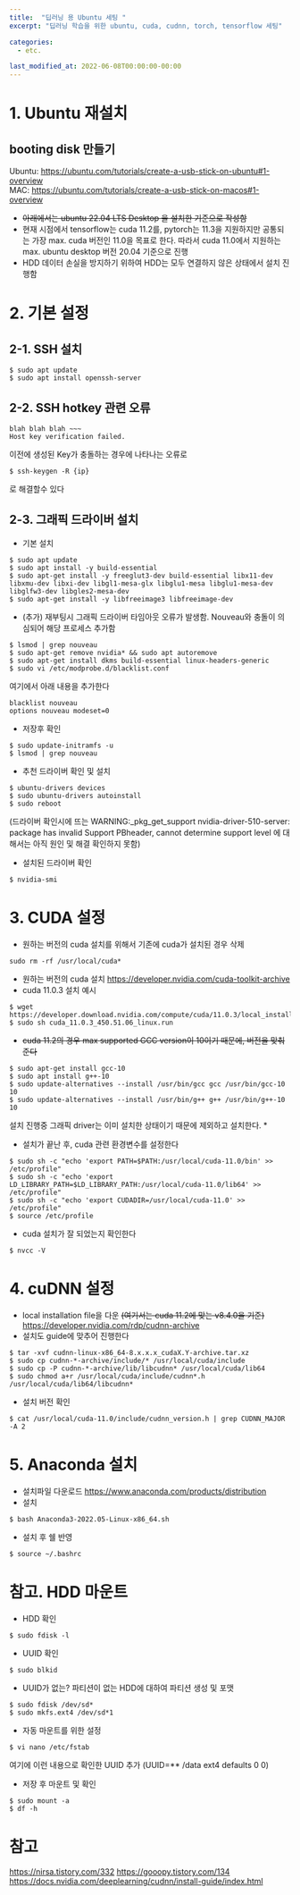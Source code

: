```yaml
---
title:  "딥러닝 용 Ubuntu 세팅 "
excerpt: "딥러닝 학습을 위한 ubuntu, cuda, cudnn, torch, tensorflow 세팅"

categories:
  - etc.

last_modified_at: 2022-06-08T00:00:00-00:00
---
```


# 1. Ubuntu 재설치
## booting disk 만들기
Ubuntu: <https://ubuntu.com/tutorials/create-a-usb-stick-on-ubuntu#1-overview>   
MAC: <https://ubuntu.com/tutorials/create-a-usb-stick-on-macos#1-overview>
* ~~아래에서는 ubuntu 22.04 LTS Desktop 을 설치한 기준으로 작성함~~
* 현재 시점에서 tensorflow는 cuda 11.2를, pytorch는 11.3을 지원하지만 공통되는 가장 max. cuda 버전인 11.0을 목표로 한다. 
따라서 cuda 11.0에서 지원하는 max. ubuntu desktop 버전 20.04 기준으로 진행
* HDD 데이터 손실을 방지하기 위하여 HDD는 모두 연결하지 않은 상태에서 설치 진행함

# 2.  기본 설정
## 2-1. SSH 설치
```shell
$ sudo apt update
$ sudo apt install openssh-server
```
## 2-2. SSH hotkey 관련 오류
```shell
blah blah blah ~~~
Host key verification failed.
```
이전에 생성된 Key가 충돌하는 경우에 나타나는 오류로
```shell
$ ssh-keygen -R {ip}
```
로 해결할수 있다

## 2-3. 그래픽 드라이버 설치
* 기본 설치 
```shell
$ sudo apt update
$ sudo apt install -y build-essential
$ sudo apt-get install -y freeglut3-dev build-essential libx11-dev libxmu-dev libxi-dev libgl1-mesa-glx libglu1-mesa libglu1-mesa-dev libglfw3-dev libgles2-mesa-dev
$ sudo apt-get install -y libfreeimage3 libfreeimage-dev
```
* (추가) 재부팅시 그래픽 드라이버 타임아웃 오류가 발생함. Nouveau와 충돌이 의심되어 해당 프로세스 추가함
```shell
$ lsmod | grep nouveau
$ sudo apt-get remove nvidia* && sudo apt autoremove
$ sudo apt-get install dkms build-essential linux-headers-generic
$ sudo vi /etc/modprobe.d/blacklist.conf
```
여기에서 아래 내용을 추가한다
```vi
blacklist nouveau
options nouveau modeset=0
```
* 저장후 확인
```shell
$ sudo update-initramfs -u
$ lsmod | grep nouveau
```

* 추천 드라이버 확인 및 설치
```shell
$ ubuntu-drivers devices
$ sudo ubuntu-drivers autoinstall
$ sudo reboot
```
(드라이버 확인시에 뜨는 WARNING:_pkg_get_support nvidia-driver-510-server: package has invalid Support PBheader, cannot determine support level
에 대해서는 아직 원인 및 해결 확인하지 못함)

* 설치된 드라이버 확인
```shell
$ nvidia-smi
```

# 3. CUDA 설정
* 원하는 버전의 cuda 설치를 위해서 기존에 cuda가 설치된 경우 삭제
```shell
sudo rm -rf /usr/local/cuda*
```
* 원하는 버전의 cuda 설치
<https://developer.nvidia.com/cuda-toolkit-archive>
* cuda 11.0.3 설치 예시 
```shell
$ wget https://developer.download.nvidia.com/compute/cuda/11.0.3/local_installers/cuda_11.0.3_450.51.06_linux.run
$ sudo sh cuda_11.0.3_450.51.06_linux.run
```

* ~~cuda 11.2의 경우 max supported GCC version이 10이기 때문에, 버전을 맞춰 준다~~
```shell
$ sudo apt-get install gcc-10
$ sudo apt install g++-10
$ sudo update-alternatives --install /usr/bin/gcc gcc /usr/bin/gcc-10 10
$ sudo update-alternatives --install /usr/bin/g++ g++ /usr/bin/g++-10 10
```
설치 진행중 그래픽 driver는 이미 설치한 상태이기 때문에 제외하고 설치한다.
* 
* 설치가 끝난 후, cuda 관련 환경변수를 설정한다
```shell
$ sudo sh -c "echo 'export PATH=$PATH:/usr/local/cuda-11.0/bin' >> /etc/profile"
$ sudo sh -c "echo 'export LD_LIBRARY_PATH=$LD_LIBRARY_PATH:/usr/local/cuda-11.0/lib64' >> /etc/profile"
$ sudo sh -c "echo 'export CUDADIR=/usr/local/cuda-11.0' >> /etc/profile"
$ source /etc/profile
```
* cuda 설치가 잘 되었는지 확인한다
```shell
$ nvcc -V
```

# 4. cuDNN 설정
* local installation file을 다운 ~~(여기서는 cuda 11.2에 맞는 v8.4.0을 기준)~~
<https://developer.nvidia.com/rdp/cudnn-archive>
* 설치도 guide에 맞추어 진행한다
```shell
$ tar -xvf cudnn-linux-x86_64-8.x.x.x_cudaX.Y-archive.tar.xz
$ sudo cp cudnn-*-archive/include/* /usr/local/cuda/include 
$ sudo cp -P cudnn-*-archive/lib/libcudnn* /usr/local/cuda/lib64 
$ sudo chmod a+r /usr/local/cuda/include/cudnn*.h /usr/local/cuda/lib64/libcudnn*
```
* 설치 버전 확인
```shell
$ cat /usr/local/cuda-11.0/include/cudnn_version.h | grep CUDNN_MAJOR -A 2
```

# 5. Anaconda 설치
* 설치파일 다운로드
<https://www.anaconda.com/products/distribution>
* 설치
```shell
$ bash Anaconda3-2022.05-Linux-x86_64.sh
```
* 설치 후 쉘 반영
```shell
$ source ~/.bashrc
```

# 참고. HDD 마운트
* HDD 확인
```shell
$ sudo fdisk -l
```
* UUID 확인
```shell
$ sudo blkid
```

* UUID가 없는? 파티션이 없는 HDD에 대하여 파티션 생성 및 포맷
```shell
$ sudo fdisk /dev/sd*
$ sudo mkfs.ext4 /dev/sd*1
```

* 자동 마운트를 위한 설정
```shell
$ vi nano /etc/fstab
```
여기에 이런 내용으로 확인한 UUID 추가 (UUID=** /data ext4 defaults 0 0)

* 저장 후 마운트 및 확인
```shell
$ sudo mount -a
$ df -h
```

# 참고
<https://nirsa.tistory.com/332>
<https://gooopy.tistory.com/134>
<https://docs.nvidia.com/deeplearning/cudnn/install-guide/index.html>